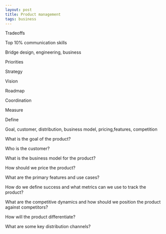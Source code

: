 ```yaml
---
layout: post
title: Product management
tags: business
---
```



Tradeoffs 

Top 10% communication skills 

Bridge design, engineering, business 

Priorities 

Strategy 

Vision 

Roadmap 

Coordination 

Measure

Define 

Goal, customer, distribution, business model, pricing,features, competition


What is the goal of the product? 

Who is the customer?

What is the business model for the product? 

How should we price the product? 

What are the primary features and use cases? 

How do we define success and what metrics can we use to track the product? 

What are the competitive dynamics and how should we position the product against competitors? 

How will the product differentiate? 

What are some key distribution channels? 

